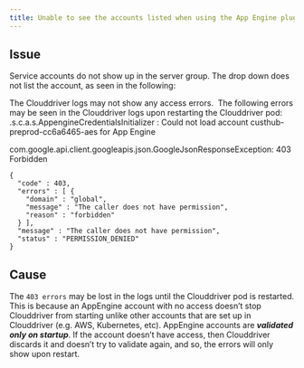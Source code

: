 ```yaml
---
title: Unable to see the accounts listed when using the App Engine plugin in a pipeline
---
```


## Issue
Service accounts do not show up in the server group. The drop down does not list the account, as seen in the following:

The Clouddriver logs may not show any access errors.  The following errors may be seen in the Clouddriver logs upon restarting the Clouddriver pod:
.s.c.a.s.AppengineCredentialsInitializer : Could not load account custhub-preprod-cc6a6465-aes for App Engine

com.google.api.client.googleapis.json.GoogleJsonResponseException: 403 Forbidden
```
{
  "code" : 403,
  "errors" : [ {
    "domain" : "global",
    "message" : "The caller does not have permission",
    "reason" : "forbidden"
  } ],
  "message" : "The caller does not have permission",
  "status" : "PERMISSION_DENIED"
}
```

## Cause
The ```403 errors``` may be lost in the logs until the Clouddriver pod is restarted. This is because an AppEngine account with no access doesn’t stop Clouddriver from starting unlike other accounts that are set up in Clouddriver (e.g. AWS, Kubernetes, etc).
AppEngine accounts are ***validated only on startup***. If the account doesn’t have access, then Clouddriver discards it and doesn’t try to validate again, and so, the errors will only show upon restart. 

